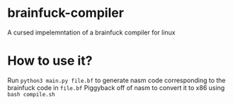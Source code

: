 # brainfuck-compiler
A cursed impelemntation of a brainfuck compiler for linux

# How to use it?
Run `python3 main.py file.bf` to generate nasm code corresponding to the brainfuck code in `file.bf`
Piggyback off of nasm to convert it to x86 using `bash compile.sh`
